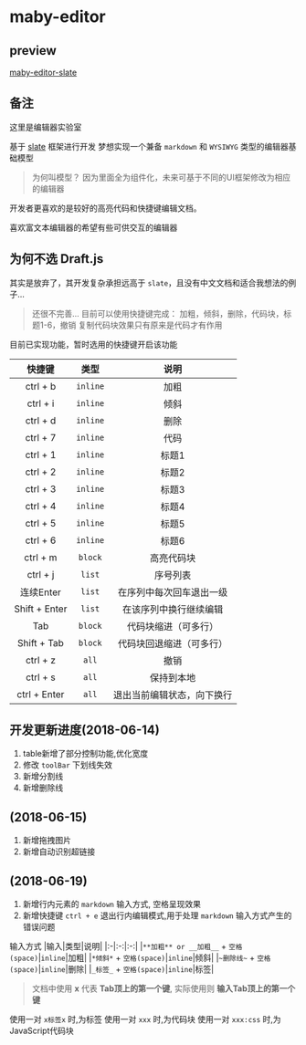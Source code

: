 # maby-editor


## preview
[maby-editor-slate](https://liuqing650.github.io/maby-editor/preview/slateDev)

## 备注

这里是编辑器实验室

基于 [slate](https://github.com/ianstormtaylor/slate) 框架进行开发
梦想实现一个兼备 `markdown` 和 `WYSIWYG` 类型的编辑器基础模型

> 为何叫模型？
> 因为里面全为组件化，未来可基于不同的UI框架修改为相应的编辑器

开发者更喜欢的是较好的高亮代码和快捷键编辑文档。

喜欢富文本编辑器的希望有些可供交互的编辑器

## 为何不选 Draft.js

其实是放弃了，其开发复杂承担远高于 `slate`，且没有中文文档和适合我想法的例子...

> 还很不完善...
> 目前可以使用快捷键完成：
> 加粗，倾斜，删除，代码块，标题1-6，撤销
> 复制代码块效果只有原来是代码才有作用

目前已实现功能，暂时选用的快捷键开启该功能

|快捷键|类型|说明|
|:-:|:-:|:-:|
|ctrl + b|`inline`|加粗|
|ctrl + i|`inline`|倾斜|
|ctrl + d|`inline`|删除|
|ctrl + 7|`inline`|代码|
|ctrl + 1|`inline`|标题1|
|ctrl + 2|`inline`|标题2|
|ctrl + 3|`inline`|标题3|
|ctrl + 4|`inline`|标题4|
|ctrl + 5|`inline`|标题5|
|ctrl + 6|`inline`|标题6|
|ctrl + m|`block`|高亮代码块|
|ctrl + j|`list`|序号列表|
|连续Enter|`list`|在序列中每次回车退出一级|
|Shift + Enter|`list`|在该序列中换行继续编辑|
|Tab|`block`|代码块缩进（可多行）|
|Shift + Tab|`block`|代码块回退缩进（可多行）|
|ctrl + z|`all`|撤销|
|ctrl + s|`all`|保持到本地|
|ctrl + Enter|`all`|退出当前编辑状态，向下换行|

## 开发更新进度(2018-06-14)

1. table新增了部分控制功能,优化宽度
2. 修改 `toolBar` 下划线失效
3. 新增分割线
4. 新增删除线

## (2018-06-15)

1. 新增拖拽图片
2. 新增自动识别超链接

## (2018-06-19)

1. 新增行内元素的 `markdown` 输入方式, 空格呈现效果
2. 新增快捷键 `ctrl + e` 退出行内编辑模式,用于处理 `markdown` 输入方式产生的错误问题

输入方式
|输入|类型|说明|
|:-|:-:|:-:|
|`**加粗** or __加粗__` + `空格(space)`|`inline`|加粗|
|`*倾斜*` + `空格(space)`|`inline`|倾斜|
|`~删除线~` + `空格(space)`|`inline`|删除|
|`_标签_` + `空格(space)`|`inline`|标签|

> 文档中使用 **x** 代表 **Tab顶上的第一个键**, 实际使用则 **输入Tab顶上的第一个键**

使用一对 `x标签x` 时,为标签
使用一对 `xxx` 时,为代码块
使用一对 `xxx:css` 时,为JavaScript代码块

